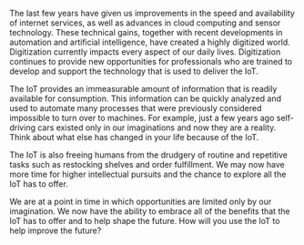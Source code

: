 The last few years have given us improvements in the speed and availability of internet services, as well as advances in cloud computing and sensor technology. These technical gains, together with recent developments in automation and artificial intelligence, have created a highly digitized world. Digitization currently impacts every aspect of our daily lives. Digitization continues to provide new opportunities for professionals who are trained to develop and support the technology that is used to deliver the IoT.

The IoT provides an immeasurable amount of information that is readily available for consumption. This information can be quickly analyzed and used to automate many processes that were previously considered impossible to turn over to machines. For example, just a few years ago self-driving cars existed only in our imaginations and now they are a reality. Think about what else has changed in your life because of the IoT.

The IoT is also freeing humans from the drudgery of routine and repetitive tasks such as restocking shelves and order fulfillment. We may now have more time for higher intellectual pursuits and the chance to explore all the IoT has to offer.

We are at a point in time in which opportunities are limited only by our imagination. We now have the ability to embrace all of the benefits that the IoT has to offer and to help shape the future. How will you use the IoT to help improve the future?